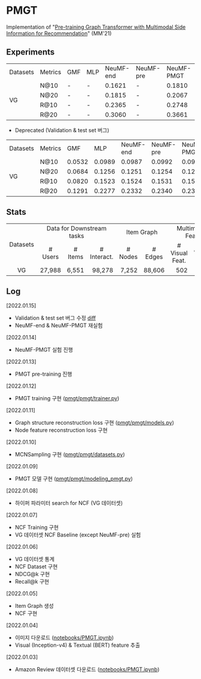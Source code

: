 # PMGT

Implementation of "[Pre-training Graph Transformer with Multimodal Side Information for Recommendation](https://arxiv.org/abs/2010.12284)" (MM'21)

## Experiments

<table>
  <tr>
    <td>Datasets</td>
    <td>Metrics</td>
    <td>GMF</td>
    <td>MLP</td>
    <td>NeuMF-end</td>
    <td>NeuMF-pre</td>
    <td>NeuMF-PMGT</td>
  </tr>
  <tr>
    <td rowspan="5">VG</td>
  </tr>
  <tr>
    <td>N@10</td>
    <td>-</td>
    <td>-</td>
    <td>0.1621</td>
    <td>-</td>
    <td>0.1810</td>
  </tr>
  <tr>
    <td>N@20</td>
    <td>-</td>
    <td>-</td>
    <td>0.1815</td>
    <td>-</td>
    <td>0.2067</td>
  </tr>
  <tr>
    <td>R@10</td>
    <td>-</td>
    <td>-</td>
    <td>0.2365</td>
    <td>-</td>
    <td>0.2748</td>
  </tr>
  <tr>
    <td>R@20</td>
    <td>-</td>
    <td>-</td>
    <td>0.3060</td>
    <td>-</td>
    <td>0.3661</td>
  </tr>
</table>

- Deprecated (Validation & test set 버그)

<table>
  <tr>
    <td>Datasets</td>
    <td>Metrics</td>
    <td>GMF</td>
    <td>MLP</td>
    <td>NeuMF-end</td>
    <td>NeuMF-pre</td>
    <td>NeuMF-PMGT</td>
  </tr>
  <tr>
    <td rowspan="5">VG</td>
  </tr>
  <tr>
    <td>N@10</td>
    <td>0.0532</td>
    <td>0.0989</td>
    <td>0.0987</td>
    <td>0.0992</td>
    <td>0.0991</td>
  </tr>
  <tr>
    <td>N@20</td>
    <td>0.0684</td>
    <td>0.1256</td>
    <td>0.1251</td>
    <td>0.1254</td>
    <td>0.1258</td>
  </tr>
  <tr>
    <td>R@10</td>
    <td>0.0820</td>
    <td>0.1523</td>
    <td>0.1524</td>
    <td>0.1531</td>
    <td>0.1529</td>
  </tr>
  <tr>
    <td>R@20</td>
    <td>0.1291</td>
    <td>0.2277</td>
    <td>0.2332</td>
    <td>0.2340</td>
    <td>0.2354</td>
  </tr>
</table>

## Stats

<table>
  <tr>
    <td rowspan="2" style="text-align:center">Datasets</td>
    <td colspan="3" style="text-align:center">Data for Downstream tasks</td>
    <td colspan="2" style="text-align:center">Item Graph</td>
    <td colspan="2" style="text-align:center">Multimodal Feat.</td>
  </tr>
  <tr>
    <td style="text-align:center"># Users</td>
    <td style="text-align:center" ># Items</td>
    <td style="text-align:center"># Interact.</td>
    <td style="text-align:center"># Nodes</td>
    <td style="text-align:center"># Edges</td>
    <td style="text-align:center"># Visual Feat.</td>
    <td style="text-align:center"># Textual Feat.</td>
  </tr>
  <tr>
    <td style="text-align:center">VG</td>
    <td style="text-align:right">27,988</td>
    <td style="text-align:right">6,551</td>
    <td style="text-align:right">98,278</td>
    <td style="text-align:right">7,252</td>
    <td style="text-align:right">88,606</td>
    <td style="text-align:right">502</td>
    <td style="text-align:right">7,252</td>
  </tr>
</table>

## Log

[2022.01.15]  
  - Validation & test set 버그 수정 [diff](https://github.com/uoo723/PMGT/commit/3f55ba1715d9ba74790ed5d2b7bffcf45b50ddb1)  
  - NeuMF-end & NeuMF-PMGT 재실험  

[2022.01.14]  
  - NeuMF-PMGT 실험 진행  

[2022.01.13]  
  - PMGT pre-training 진행  

[2022.01.12]  
  - PMGT training 구현 ([pmgt/pmgt/trainer.py](pmgt/pmgt/trainer.py))  

[2022.01.11]  
 - Graph structure reconstruction loss 구현 ([pmgt/pmgt/models.py](pmgt/pmgt/models.py))  
 - Node feature reconstruction loss 구현  

[2022.01.10]  
 - MCNSampling 구현 ([pmgt/pmgt/datasets.py](pmgt/pmgt/datasets.py))  

[2022.01.09]  
 - PMGT 모델 구현 ([pmgt/pmgt/modeling_pmgt.py](pmgt/pmgt/modeling_pmgt.py))  

[2022.01.08]  
 - 하이퍼 파라미터 search for NCF (VG 데이터셋)  

[2022.01.07]  
 - NCF Training 구현  
 - VG 데이터셋 NCF Baseline (except NeuMF-pre) 실험

[2022.01.06]  
 - VG 데이터셋 통계  
 - NCF Dataset 구현  
 - NDCG@k 구현  
 - Recall@k 구현

[2022.01.05]  
 - Item Graph 생성  
 - NCF 구현

[2022.01.04]  
 - 이미지 다운로드 ([notebooks/PMGT.ipynb](notebooks/PMGT.ipynb))  
 - Visual (Inception-v4) & Textual (BERT) feature 추출

[2022.01.03]  
 - Amazon Review 데이터셋 다운로드 ([notebooks/PMGT.ipynb](notebooks/PMGT.ipynb))
